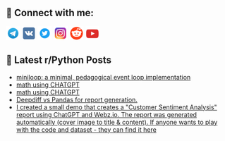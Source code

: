 ## 🔎 Connect with me:
[<img src="https://github.com/bullbesh/bullbesh/blob/main/images/Telegram.png" width="32" height="32" />](https://t.me/bullbesh)
[<img src="https://github.com/bullbesh/bullbesh/blob/main/images/VK.png" width="32" height="32" />](https://vk.com/bullbesh)
[<img src="https://github.com/bullbesh/bullbesh/blob/main/images/Twitter.png" width="32" height="32" />](https://twitter.com/bullbesh1)
[<img src="https://github.com/bullbesh/bullbesh/blob/main/images/Instagram.png" width="32" height="32" />](https://www.instagram.com/bullbesh)
[<img src="https://github.com/bullbesh/bullbesh/blob/main/images/Reddit.png" width="32" height="32" />](https://www.reddit.com/user/bullbesh)
[<img src="https://github.com/bullbesh/bullbesh/blob/main/images/YouTube.png" width="32" height="32" />](https://www.youtube.com/channel/UCtfjRs6uzgq5mfm8S06WTcg)

## 📕 Latest r/Python Posts
<!-- BLOG-POST-LIST:START -->
- [miniloop: a minimal, pedagogical event loop implementation](https://www.reddit.com/r/Python/comments/1859c26/miniloop_a_minimal_pedagogical_event_loop/)
- [math using CHATGPT](https://www.reddit.com/r/Python/comments/185920y/math_using_chatgpt/)
- [math using CHATGPT](https://www.reddit.com/r/Python/comments/1859210/math_using_chatgpt/)
- [Deepdiff vs Pandas for report generation.](https://www.reddit.com/r/Python/comments/1856wra/deepdiff_vs_pandas_for_report_generation/)
- [I created a small demo that creates a &quot;Customer Sentiment Analysis&quot; report using ChatGPT and Webz.io. The report was generated automatically &lpar;cover image to title &amp; content&rpar;. If anyone wants to play with the code and dataset - they can find it here](https://www.reddit.com/r/Python/comments/1854d45/i_created_a_small_demo_that_creates_a_customer/)
<!-- BLOG-POST-LIST:END -->
